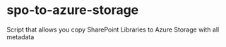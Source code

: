 # spo-to-azure-storage
Script that allows you copy SharePoint Libraries to Azure Storage with all metadata
